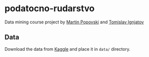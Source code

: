 # podatocno-rudarstvo
Data mining course project by [Martin Popovski](https://github.com/martinkozle) and [Tomislav Ignjatov](https://github.com/AnixDrone)
## Data
Download the data from [Kaggle](https://www.kaggle.com/theoverman/the-spotify-hit-predictor-dataset) and place it in `data/` directory.
